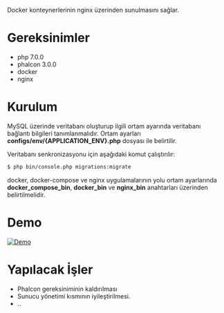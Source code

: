 Docker konteynerlerinin nginx üzerinden sunulmasını sağlar.

# Gereksinimler

* php 7.0.0
* phalcon 3.0.0
* docker
* nginx

# Kurulum

MySQL üzerinde veritabanı oluşturup ilgili ortam ayarında
veritabanı bağlantı bilgileri tanımlanmalıdır. Ortam ayarları **configs/env/{APPLICATION_ENV}.php** dosyası
ile belirtilir.

Veritabanı senkronizasyonu için aşağıdaki komut çalıştırılır:
```bash
$ php bin/console.php migrations:migrate
```

docker, docker-compose ve nginx uygulamalarının yolu ortam ayarlarında **docker_compose_bin**, **docker_bin** ve **nginx_bin**
anahtarları üzerinden belirtilmelidir.

# Demo

[![Demo](http://img.youtube.com/vi/pX1DBrwaHJU/0.jpg)](http://www.youtube.com/watch?v=pX1DBrwaHJU)

# Yapılacak İşler

* Phalcon gereksiniminin kaldırılması
* Sunucu yönetimi kısmının iyileştirilmesi.
* ..